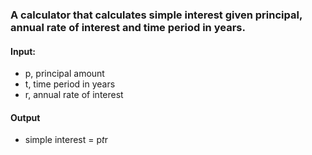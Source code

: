 ### A calculator that calculates simple interest given principal, annual rate of interest and time period in years.

#### Input:
* p, principal amount
* t, time period in years
* r, annual rate of interest

#### Output
* simple interest = p*t*r

